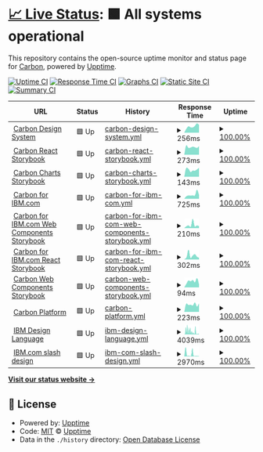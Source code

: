 # [📈 Live Status](https://carbon-design-system.github.io/uptime): <!--live status--> **🟩 All systems operational**

This repository contains the open-source uptime monitor and status page for [Carbon](https://www.carbondesignsystem.com/), powered by [Upptime](https://github.com/upptime/upptime).

[![Uptime CI](https://github.com/carbon-design-system/uptime/workflows/Uptime%20CI/badge.svg)](https://github.com/carbon-design-system/uptime/actions?query=workflow%3A%22Uptime+CI%22)
[![Response Time CI](https://github.com/carbon-design-system/uptime/workflows/Response%20Time%20CI/badge.svg)](https://github.com/carbon-design-system/uptime/actions?query=workflow%3A%22Response+Time+CI%22)
[![Graphs CI](https://github.com/carbon-design-system/uptime/workflows/Graphs%20CI/badge.svg)](https://github.com/carbon-design-system/uptime/actions?query=workflow%3A%22Graphs+CI%22)
[![Static Site CI](https://github.com/carbon-design-system/uptime/workflows/Static%20Site%20CI/badge.svg)](https://github.com/carbon-design-system/uptime/actions?query=workflow%3A%22Static+Site+CI%22)
[![Summary CI](https://github.com/carbon-design-system/uptime/workflows/Summary%20CI/badge.svg)](https://github.com/carbon-design-system/uptime/actions?query=workflow%3A%22Summary+CI%22)

<!--start: status pages-->
<!-- This summary is generated by Upptime (https://github.com/upptime/upptime) -->
<!-- Do not edit this manually, your changes will be overwritten -->
<!-- prettier-ignore -->
| URL | Status | History | Response Time | Uptime |
| --- | ------ | ------- | ------------- | ------ |
| <img alt="" src="https://icons.duckduckgo.com/ip3/www.carbondesignsystem.com.ico" height="13"> [Carbon Design System](https://www.carbondesignsystem.com) | 🟩 Up | [carbon-design-system.yml](https://github.com/carbon-design-system/uptime/commits/HEAD/history/carbon-design-system.yml) | <details><summary><img alt="Response time graph" src="./graphs/carbon-design-system/response-time-week.png" height="20"> 256ms</summary><br><a href="https://carbon-design-system.github.io/uptime/history/carbon-design-system"><img alt="Response time 822" src="https://img.shields.io/endpoint?url=https%3A%2F%2Fraw.githubusercontent.com%2Fcarbon-design-system%2Fuptime%2FHEAD%2Fapi%2Fcarbon-design-system%2Fresponse-time.json"></a><br><a href="https://carbon-design-system.github.io/uptime/history/carbon-design-system"><img alt="24-hour response time 318" src="https://img.shields.io/endpoint?url=https%3A%2F%2Fraw.githubusercontent.com%2Fcarbon-design-system%2Fuptime%2FHEAD%2Fapi%2Fcarbon-design-system%2Fresponse-time-day.json"></a><br><a href="https://carbon-design-system.github.io/uptime/history/carbon-design-system"><img alt="7-day response time 256" src="https://img.shields.io/endpoint?url=https%3A%2F%2Fraw.githubusercontent.com%2Fcarbon-design-system%2Fuptime%2FHEAD%2Fapi%2Fcarbon-design-system%2Fresponse-time-week.json"></a><br><a href="https://carbon-design-system.github.io/uptime/history/carbon-design-system"><img alt="30-day response time 356" src="https://img.shields.io/endpoint?url=https%3A%2F%2Fraw.githubusercontent.com%2Fcarbon-design-system%2Fuptime%2FHEAD%2Fapi%2Fcarbon-design-system%2Fresponse-time-month.json"></a><br><a href="https://carbon-design-system.github.io/uptime/history/carbon-design-system"><img alt="1-year response time 822" src="https://img.shields.io/endpoint?url=https%3A%2F%2Fraw.githubusercontent.com%2Fcarbon-design-system%2Fuptime%2FHEAD%2Fapi%2Fcarbon-design-system%2Fresponse-time-year.json"></a></details> | <details><summary><a href="https://carbon-design-system.github.io/uptime/history/carbon-design-system">100.00%</a></summary><a href="https://carbon-design-system.github.io/uptime/history/carbon-design-system"><img alt="All-time uptime 99.93%" src="https://img.shields.io/endpoint?url=https%3A%2F%2Fraw.githubusercontent.com%2Fcarbon-design-system%2Fuptime%2FHEAD%2Fapi%2Fcarbon-design-system%2Fuptime.json"></a><br><a href="https://carbon-design-system.github.io/uptime/history/carbon-design-system"><img alt="24-hour uptime 100.00%" src="https://img.shields.io/endpoint?url=https%3A%2F%2Fraw.githubusercontent.com%2Fcarbon-design-system%2Fuptime%2FHEAD%2Fapi%2Fcarbon-design-system%2Fuptime-day.json"></a><br><a href="https://carbon-design-system.github.io/uptime/history/carbon-design-system"><img alt="7-day uptime 100.00%" src="https://img.shields.io/endpoint?url=https%3A%2F%2Fraw.githubusercontent.com%2Fcarbon-design-system%2Fuptime%2FHEAD%2Fapi%2Fcarbon-design-system%2Fuptime-week.json"></a><br><a href="https://carbon-design-system.github.io/uptime/history/carbon-design-system"><img alt="30-day uptime 100.00%" src="https://img.shields.io/endpoint?url=https%3A%2F%2Fraw.githubusercontent.com%2Fcarbon-design-system%2Fuptime%2FHEAD%2Fapi%2Fcarbon-design-system%2Fuptime-month.json"></a><br><a href="https://carbon-design-system.github.io/uptime/history/carbon-design-system"><img alt="1-year uptime 99.93%" src="https://img.shields.io/endpoint?url=https%3A%2F%2Fraw.githubusercontent.com%2Fcarbon-design-system%2Fuptime%2FHEAD%2Fapi%2Fcarbon-design-system%2Fuptime-year.json"></a></details>
| <img alt="" src="https://icons.duckduckgo.com/ip3/react.carbondesignsystem.com.ico" height="13"> [Carbon React Storybook](https://react.carbondesignsystem.com) | 🟩 Up | [carbon-react-storybook.yml](https://github.com/carbon-design-system/uptime/commits/HEAD/history/carbon-react-storybook.yml) | <details><summary><img alt="Response time graph" src="./graphs/carbon-react-storybook/response-time-week.png" height="20"> 273ms</summary><br><a href="https://carbon-design-system.github.io/uptime/history/carbon-react-storybook"><img alt="Response time 374" src="https://img.shields.io/endpoint?url=https%3A%2F%2Fraw.githubusercontent.com%2Fcarbon-design-system%2Fuptime%2FHEAD%2Fapi%2Fcarbon-react-storybook%2Fresponse-time.json"></a><br><a href="https://carbon-design-system.github.io/uptime/history/carbon-react-storybook"><img alt="24-hour response time 299" src="https://img.shields.io/endpoint?url=https%3A%2F%2Fraw.githubusercontent.com%2Fcarbon-design-system%2Fuptime%2FHEAD%2Fapi%2Fcarbon-react-storybook%2Fresponse-time-day.json"></a><br><a href="https://carbon-design-system.github.io/uptime/history/carbon-react-storybook"><img alt="7-day response time 273" src="https://img.shields.io/endpoint?url=https%3A%2F%2Fraw.githubusercontent.com%2Fcarbon-design-system%2Fuptime%2FHEAD%2Fapi%2Fcarbon-react-storybook%2Fresponse-time-week.json"></a><br><a href="https://carbon-design-system.github.io/uptime/history/carbon-react-storybook"><img alt="30-day response time 319" src="https://img.shields.io/endpoint?url=https%3A%2F%2Fraw.githubusercontent.com%2Fcarbon-design-system%2Fuptime%2FHEAD%2Fapi%2Fcarbon-react-storybook%2Fresponse-time-month.json"></a><br><a href="https://carbon-design-system.github.io/uptime/history/carbon-react-storybook"><img alt="1-year response time 374" src="https://img.shields.io/endpoint?url=https%3A%2F%2Fraw.githubusercontent.com%2Fcarbon-design-system%2Fuptime%2FHEAD%2Fapi%2Fcarbon-react-storybook%2Fresponse-time-year.json"></a></details> | <details><summary><a href="https://carbon-design-system.github.io/uptime/history/carbon-react-storybook">100.00%</a></summary><a href="https://carbon-design-system.github.io/uptime/history/carbon-react-storybook"><img alt="All-time uptime 99.97%" src="https://img.shields.io/endpoint?url=https%3A%2F%2Fraw.githubusercontent.com%2Fcarbon-design-system%2Fuptime%2FHEAD%2Fapi%2Fcarbon-react-storybook%2Fuptime.json"></a><br><a href="https://carbon-design-system.github.io/uptime/history/carbon-react-storybook"><img alt="24-hour uptime 100.00%" src="https://img.shields.io/endpoint?url=https%3A%2F%2Fraw.githubusercontent.com%2Fcarbon-design-system%2Fuptime%2FHEAD%2Fapi%2Fcarbon-react-storybook%2Fuptime-day.json"></a><br><a href="https://carbon-design-system.github.io/uptime/history/carbon-react-storybook"><img alt="7-day uptime 100.00%" src="https://img.shields.io/endpoint?url=https%3A%2F%2Fraw.githubusercontent.com%2Fcarbon-design-system%2Fuptime%2FHEAD%2Fapi%2Fcarbon-react-storybook%2Fuptime-week.json"></a><br><a href="https://carbon-design-system.github.io/uptime/history/carbon-react-storybook"><img alt="30-day uptime 100.00%" src="https://img.shields.io/endpoint?url=https%3A%2F%2Fraw.githubusercontent.com%2Fcarbon-design-system%2Fuptime%2FHEAD%2Fapi%2Fcarbon-react-storybook%2Fuptime-month.json"></a><br><a href="https://carbon-design-system.github.io/uptime/history/carbon-react-storybook"><img alt="1-year uptime 99.97%" src="https://img.shields.io/endpoint?url=https%3A%2F%2Fraw.githubusercontent.com%2Fcarbon-design-system%2Fuptime%2FHEAD%2Fapi%2Fcarbon-react-storybook%2Fuptime-year.json"></a></details>
| <img alt="" src="https://icons.duckduckgo.com/ip3/charts.carbondesignsystem.com.ico" height="13"> [Carbon Charts Storybook](https://charts.carbondesignsystem.com) | 🟩 Up | [carbon-charts-storybook.yml](https://github.com/carbon-design-system/uptime/commits/HEAD/history/carbon-charts-storybook.yml) | <details><summary><img alt="Response time graph" src="./graphs/carbon-charts-storybook/response-time-week.png" height="20"> 143ms</summary><br><a href="https://carbon-design-system.github.io/uptime/history/carbon-charts-storybook"><img alt="Response time 155" src="https://img.shields.io/endpoint?url=https%3A%2F%2Fraw.githubusercontent.com%2Fcarbon-design-system%2Fuptime%2FHEAD%2Fapi%2Fcarbon-charts-storybook%2Fresponse-time.json"></a><br><a href="https://carbon-design-system.github.io/uptime/history/carbon-charts-storybook"><img alt="24-hour response time 180" src="https://img.shields.io/endpoint?url=https%3A%2F%2Fraw.githubusercontent.com%2Fcarbon-design-system%2Fuptime%2FHEAD%2Fapi%2Fcarbon-charts-storybook%2Fresponse-time-day.json"></a><br><a href="https://carbon-design-system.github.io/uptime/history/carbon-charts-storybook"><img alt="7-day response time 143" src="https://img.shields.io/endpoint?url=https%3A%2F%2Fraw.githubusercontent.com%2Fcarbon-design-system%2Fuptime%2FHEAD%2Fapi%2Fcarbon-charts-storybook%2Fresponse-time-week.json"></a><br><a href="https://carbon-design-system.github.io/uptime/history/carbon-charts-storybook"><img alt="30-day response time 169" src="https://img.shields.io/endpoint?url=https%3A%2F%2Fraw.githubusercontent.com%2Fcarbon-design-system%2Fuptime%2FHEAD%2Fapi%2Fcarbon-charts-storybook%2Fresponse-time-month.json"></a><br><a href="https://carbon-design-system.github.io/uptime/history/carbon-charts-storybook"><img alt="1-year response time 155" src="https://img.shields.io/endpoint?url=https%3A%2F%2Fraw.githubusercontent.com%2Fcarbon-design-system%2Fuptime%2FHEAD%2Fapi%2Fcarbon-charts-storybook%2Fresponse-time-year.json"></a></details> | <details><summary><a href="https://carbon-design-system.github.io/uptime/history/carbon-charts-storybook">100.00%</a></summary><a href="https://carbon-design-system.github.io/uptime/history/carbon-charts-storybook"><img alt="All-time uptime 99.97%" src="https://img.shields.io/endpoint?url=https%3A%2F%2Fraw.githubusercontent.com%2Fcarbon-design-system%2Fuptime%2FHEAD%2Fapi%2Fcarbon-charts-storybook%2Fuptime.json"></a><br><a href="https://carbon-design-system.github.io/uptime/history/carbon-charts-storybook"><img alt="24-hour uptime 100.00%" src="https://img.shields.io/endpoint?url=https%3A%2F%2Fraw.githubusercontent.com%2Fcarbon-design-system%2Fuptime%2FHEAD%2Fapi%2Fcarbon-charts-storybook%2Fuptime-day.json"></a><br><a href="https://carbon-design-system.github.io/uptime/history/carbon-charts-storybook"><img alt="7-day uptime 100.00%" src="https://img.shields.io/endpoint?url=https%3A%2F%2Fraw.githubusercontent.com%2Fcarbon-design-system%2Fuptime%2FHEAD%2Fapi%2Fcarbon-charts-storybook%2Fuptime-week.json"></a><br><a href="https://carbon-design-system.github.io/uptime/history/carbon-charts-storybook"><img alt="30-day uptime 100.00%" src="https://img.shields.io/endpoint?url=https%3A%2F%2Fraw.githubusercontent.com%2Fcarbon-design-system%2Fuptime%2FHEAD%2Fapi%2Fcarbon-charts-storybook%2Fuptime-month.json"></a><br><a href="https://carbon-design-system.github.io/uptime/history/carbon-charts-storybook"><img alt="1-year uptime 99.97%" src="https://img.shields.io/endpoint?url=https%3A%2F%2Fraw.githubusercontent.com%2Fcarbon-design-system%2Fuptime%2FHEAD%2Fapi%2Fcarbon-charts-storybook%2Fuptime-year.json"></a></details>
| <img alt="" src="https://icons.duckduckgo.com/ip3/www.ibm.com.ico" height="13"> [Carbon for IBM.com](https://www.ibm.com/standards/carbon) | 🟩 Up | [carbon-for-ibm-com.yml](https://github.com/carbon-design-system/uptime/commits/HEAD/history/carbon-for-ibm-com.yml) | <details><summary><img alt="Response time graph" src="./graphs/carbon-for-ibm-com/response-time-week.png" height="20"> 725ms</summary><br><a href="https://carbon-design-system.github.io/uptime/history/carbon-for-ibm-com"><img alt="Response time 636" src="https://img.shields.io/endpoint?url=https%3A%2F%2Fraw.githubusercontent.com%2Fcarbon-design-system%2Fuptime%2FHEAD%2Fapi%2Fcarbon-for-ibm-com%2Fresponse-time.json"></a><br><a href="https://carbon-design-system.github.io/uptime/history/carbon-for-ibm-com"><img alt="24-hour response time 671" src="https://img.shields.io/endpoint?url=https%3A%2F%2Fraw.githubusercontent.com%2Fcarbon-design-system%2Fuptime%2FHEAD%2Fapi%2Fcarbon-for-ibm-com%2Fresponse-time-day.json"></a><br><a href="https://carbon-design-system.github.io/uptime/history/carbon-for-ibm-com"><img alt="7-day response time 725" src="https://img.shields.io/endpoint?url=https%3A%2F%2Fraw.githubusercontent.com%2Fcarbon-design-system%2Fuptime%2FHEAD%2Fapi%2Fcarbon-for-ibm-com%2Fresponse-time-week.json"></a><br><a href="https://carbon-design-system.github.io/uptime/history/carbon-for-ibm-com"><img alt="30-day response time 746" src="https://img.shields.io/endpoint?url=https%3A%2F%2Fraw.githubusercontent.com%2Fcarbon-design-system%2Fuptime%2FHEAD%2Fapi%2Fcarbon-for-ibm-com%2Fresponse-time-month.json"></a><br><a href="https://carbon-design-system.github.io/uptime/history/carbon-for-ibm-com"><img alt="1-year response time 636" src="https://img.shields.io/endpoint?url=https%3A%2F%2Fraw.githubusercontent.com%2Fcarbon-design-system%2Fuptime%2FHEAD%2Fapi%2Fcarbon-for-ibm-com%2Fresponse-time-year.json"></a></details> | <details><summary><a href="https://carbon-design-system.github.io/uptime/history/carbon-for-ibm-com">100.00%</a></summary><a href="https://carbon-design-system.github.io/uptime/history/carbon-for-ibm-com"><img alt="All-time uptime 100.00%" src="https://img.shields.io/endpoint?url=https%3A%2F%2Fraw.githubusercontent.com%2Fcarbon-design-system%2Fuptime%2FHEAD%2Fapi%2Fcarbon-for-ibm-com%2Fuptime.json"></a><br><a href="https://carbon-design-system.github.io/uptime/history/carbon-for-ibm-com"><img alt="24-hour uptime 100.00%" src="https://img.shields.io/endpoint?url=https%3A%2F%2Fraw.githubusercontent.com%2Fcarbon-design-system%2Fuptime%2FHEAD%2Fapi%2Fcarbon-for-ibm-com%2Fuptime-day.json"></a><br><a href="https://carbon-design-system.github.io/uptime/history/carbon-for-ibm-com"><img alt="7-day uptime 100.00%" src="https://img.shields.io/endpoint?url=https%3A%2F%2Fraw.githubusercontent.com%2Fcarbon-design-system%2Fuptime%2FHEAD%2Fapi%2Fcarbon-for-ibm-com%2Fuptime-week.json"></a><br><a href="https://carbon-design-system.github.io/uptime/history/carbon-for-ibm-com"><img alt="30-day uptime 99.96%" src="https://img.shields.io/endpoint?url=https%3A%2F%2Fraw.githubusercontent.com%2Fcarbon-design-system%2Fuptime%2FHEAD%2Fapi%2Fcarbon-for-ibm-com%2Fuptime-month.json"></a><br><a href="https://carbon-design-system.github.io/uptime/history/carbon-for-ibm-com"><img alt="1-year uptime 100.00%" src="https://img.shields.io/endpoint?url=https%3A%2F%2Fraw.githubusercontent.com%2Fcarbon-design-system%2Fuptime%2FHEAD%2Fapi%2Fcarbon-for-ibm-com%2Fuptime-year.json"></a></details>
| <img alt="" src="https://icons.duckduckgo.com/ip3/www.ibm.com.ico" height="13"> [Carbon for IBM.com Web Components Storybook](https://www.ibm.com/standards/carbon/web-components) | 🟩 Up | [carbon-for-ibm-com-web-components-storybook.yml](https://github.com/carbon-design-system/uptime/commits/HEAD/history/carbon-for-ibm-com-web-components-storybook.yml) | <details><summary><img alt="Response time graph" src="./graphs/carbon-for-ibm-com-web-components-storybook/response-time-week.png" height="20"> 210ms</summary><br><a href="https://carbon-design-system.github.io/uptime/history/carbon-for-ibm-com-web-components-storybook"><img alt="Response time 328" src="https://img.shields.io/endpoint?url=https%3A%2F%2Fraw.githubusercontent.com%2Fcarbon-design-system%2Fuptime%2FHEAD%2Fapi%2Fcarbon-for-ibm-com-web-components-storybook%2Fresponse-time.json"></a><br><a href="https://carbon-design-system.github.io/uptime/history/carbon-for-ibm-com-web-components-storybook"><img alt="24-hour response time 138" src="https://img.shields.io/endpoint?url=https%3A%2F%2Fraw.githubusercontent.com%2Fcarbon-design-system%2Fuptime%2FHEAD%2Fapi%2Fcarbon-for-ibm-com-web-components-storybook%2Fresponse-time-day.json"></a><br><a href="https://carbon-design-system.github.io/uptime/history/carbon-for-ibm-com-web-components-storybook"><img alt="7-day response time 210" src="https://img.shields.io/endpoint?url=https%3A%2F%2Fraw.githubusercontent.com%2Fcarbon-design-system%2Fuptime%2FHEAD%2Fapi%2Fcarbon-for-ibm-com-web-components-storybook%2Fresponse-time-week.json"></a><br><a href="https://carbon-design-system.github.io/uptime/history/carbon-for-ibm-com-web-components-storybook"><img alt="30-day response time 351" src="https://img.shields.io/endpoint?url=https%3A%2F%2Fraw.githubusercontent.com%2Fcarbon-design-system%2Fuptime%2FHEAD%2Fapi%2Fcarbon-for-ibm-com-web-components-storybook%2Fresponse-time-month.json"></a><br><a href="https://carbon-design-system.github.io/uptime/history/carbon-for-ibm-com-web-components-storybook"><img alt="1-year response time 328" src="https://img.shields.io/endpoint?url=https%3A%2F%2Fraw.githubusercontent.com%2Fcarbon-design-system%2Fuptime%2FHEAD%2Fapi%2Fcarbon-for-ibm-com-web-components-storybook%2Fresponse-time-year.json"></a></details> | <details><summary><a href="https://carbon-design-system.github.io/uptime/history/carbon-for-ibm-com-web-components-storybook">100.00%</a></summary><a href="https://carbon-design-system.github.io/uptime/history/carbon-for-ibm-com-web-components-storybook"><img alt="All-time uptime 100.00%" src="https://img.shields.io/endpoint?url=https%3A%2F%2Fraw.githubusercontent.com%2Fcarbon-design-system%2Fuptime%2FHEAD%2Fapi%2Fcarbon-for-ibm-com-web-components-storybook%2Fuptime.json"></a><br><a href="https://carbon-design-system.github.io/uptime/history/carbon-for-ibm-com-web-components-storybook"><img alt="24-hour uptime 100.00%" src="https://img.shields.io/endpoint?url=https%3A%2F%2Fraw.githubusercontent.com%2Fcarbon-design-system%2Fuptime%2FHEAD%2Fapi%2Fcarbon-for-ibm-com-web-components-storybook%2Fuptime-day.json"></a><br><a href="https://carbon-design-system.github.io/uptime/history/carbon-for-ibm-com-web-components-storybook"><img alt="7-day uptime 100.00%" src="https://img.shields.io/endpoint?url=https%3A%2F%2Fraw.githubusercontent.com%2Fcarbon-design-system%2Fuptime%2FHEAD%2Fapi%2Fcarbon-for-ibm-com-web-components-storybook%2Fuptime-week.json"></a><br><a href="https://carbon-design-system.github.io/uptime/history/carbon-for-ibm-com-web-components-storybook"><img alt="30-day uptime 100.00%" src="https://img.shields.io/endpoint?url=https%3A%2F%2Fraw.githubusercontent.com%2Fcarbon-design-system%2Fuptime%2FHEAD%2Fapi%2Fcarbon-for-ibm-com-web-components-storybook%2Fuptime-month.json"></a><br><a href="https://carbon-design-system.github.io/uptime/history/carbon-for-ibm-com-web-components-storybook"><img alt="1-year uptime 100.00%" src="https://img.shields.io/endpoint?url=https%3A%2F%2Fraw.githubusercontent.com%2Fcarbon-design-system%2Fuptime%2FHEAD%2Fapi%2Fcarbon-for-ibm-com-web-components-storybook%2Fuptime-year.json"></a></details>
| <img alt="" src="https://icons.duckduckgo.com/ip3/www.ibm.com.ico" height="13"> [Carbon for IBM.com React Storybook](https://www.ibm.com/standards/carbon/react) | 🟩 Up | [carbon-for-ibm-com-react-storybook.yml](https://github.com/carbon-design-system/uptime/commits/HEAD/history/carbon-for-ibm-com-react-storybook.yml) | <details><summary><img alt="Response time graph" src="./graphs/carbon-for-ibm-com-react-storybook/response-time-week.png" height="20"> 302ms</summary><br><a href="https://carbon-design-system.github.io/uptime/history/carbon-for-ibm-com-react-storybook"><img alt="Response time 231" src="https://img.shields.io/endpoint?url=https%3A%2F%2Fraw.githubusercontent.com%2Fcarbon-design-system%2Fuptime%2FHEAD%2Fapi%2Fcarbon-for-ibm-com-react-storybook%2Fresponse-time.json"></a><br><a href="https://carbon-design-system.github.io/uptime/history/carbon-for-ibm-com-react-storybook"><img alt="24-hour response time 131" src="https://img.shields.io/endpoint?url=https%3A%2F%2Fraw.githubusercontent.com%2Fcarbon-design-system%2Fuptime%2FHEAD%2Fapi%2Fcarbon-for-ibm-com-react-storybook%2Fresponse-time-day.json"></a><br><a href="https://carbon-design-system.github.io/uptime/history/carbon-for-ibm-com-react-storybook"><img alt="7-day response time 302" src="https://img.shields.io/endpoint?url=https%3A%2F%2Fraw.githubusercontent.com%2Fcarbon-design-system%2Fuptime%2FHEAD%2Fapi%2Fcarbon-for-ibm-com-react-storybook%2Fresponse-time-week.json"></a><br><a href="https://carbon-design-system.github.io/uptime/history/carbon-for-ibm-com-react-storybook"><img alt="30-day response time 275" src="https://img.shields.io/endpoint?url=https%3A%2F%2Fraw.githubusercontent.com%2Fcarbon-design-system%2Fuptime%2FHEAD%2Fapi%2Fcarbon-for-ibm-com-react-storybook%2Fresponse-time-month.json"></a><br><a href="https://carbon-design-system.github.io/uptime/history/carbon-for-ibm-com-react-storybook"><img alt="1-year response time 231" src="https://img.shields.io/endpoint?url=https%3A%2F%2Fraw.githubusercontent.com%2Fcarbon-design-system%2Fuptime%2FHEAD%2Fapi%2Fcarbon-for-ibm-com-react-storybook%2Fresponse-time-year.json"></a></details> | <details><summary><a href="https://carbon-design-system.github.io/uptime/history/carbon-for-ibm-com-react-storybook">100.00%</a></summary><a href="https://carbon-design-system.github.io/uptime/history/carbon-for-ibm-com-react-storybook"><img alt="All-time uptime 100.00%" src="https://img.shields.io/endpoint?url=https%3A%2F%2Fraw.githubusercontent.com%2Fcarbon-design-system%2Fuptime%2FHEAD%2Fapi%2Fcarbon-for-ibm-com-react-storybook%2Fuptime.json"></a><br><a href="https://carbon-design-system.github.io/uptime/history/carbon-for-ibm-com-react-storybook"><img alt="24-hour uptime 100.00%" src="https://img.shields.io/endpoint?url=https%3A%2F%2Fraw.githubusercontent.com%2Fcarbon-design-system%2Fuptime%2FHEAD%2Fapi%2Fcarbon-for-ibm-com-react-storybook%2Fuptime-day.json"></a><br><a href="https://carbon-design-system.github.io/uptime/history/carbon-for-ibm-com-react-storybook"><img alt="7-day uptime 100.00%" src="https://img.shields.io/endpoint?url=https%3A%2F%2Fraw.githubusercontent.com%2Fcarbon-design-system%2Fuptime%2FHEAD%2Fapi%2Fcarbon-for-ibm-com-react-storybook%2Fuptime-week.json"></a><br><a href="https://carbon-design-system.github.io/uptime/history/carbon-for-ibm-com-react-storybook"><img alt="30-day uptime 100.00%" src="https://img.shields.io/endpoint?url=https%3A%2F%2Fraw.githubusercontent.com%2Fcarbon-design-system%2Fuptime%2FHEAD%2Fapi%2Fcarbon-for-ibm-com-react-storybook%2Fuptime-month.json"></a><br><a href="https://carbon-design-system.github.io/uptime/history/carbon-for-ibm-com-react-storybook"><img alt="1-year uptime 100.00%" src="https://img.shields.io/endpoint?url=https%3A%2F%2Fraw.githubusercontent.com%2Fcarbon-design-system%2Fuptime%2FHEAD%2Fapi%2Fcarbon-for-ibm-com-react-storybook%2Fuptime-year.json"></a></details>
| <img alt="" src="https://icons.duckduckgo.com/ip3/web-components.carbondesignsystem.com.ico" height="13"> [Carbon Web Components Storybook](https://web-components.carbondesignsystem.com) | 🟩 Up | [carbon-web-components-storybook.yml](https://github.com/carbon-design-system/uptime/commits/HEAD/history/carbon-web-components-storybook.yml) | <details><summary><img alt="Response time graph" src="./graphs/carbon-web-components-storybook/response-time-week.png" height="20"> 94ms</summary><br><a href="https://carbon-design-system.github.io/uptime/history/carbon-web-components-storybook"><img alt="Response time 161" src="https://img.shields.io/endpoint?url=https%3A%2F%2Fraw.githubusercontent.com%2Fcarbon-design-system%2Fuptime%2FHEAD%2Fapi%2Fcarbon-web-components-storybook%2Fresponse-time.json"></a><br><a href="https://carbon-design-system.github.io/uptime/history/carbon-web-components-storybook"><img alt="24-hour response time 46" src="https://img.shields.io/endpoint?url=https%3A%2F%2Fraw.githubusercontent.com%2Fcarbon-design-system%2Fuptime%2FHEAD%2Fapi%2Fcarbon-web-components-storybook%2Fresponse-time-day.json"></a><br><a href="https://carbon-design-system.github.io/uptime/history/carbon-web-components-storybook"><img alt="7-day response time 94" src="https://img.shields.io/endpoint?url=https%3A%2F%2Fraw.githubusercontent.com%2Fcarbon-design-system%2Fuptime%2FHEAD%2Fapi%2Fcarbon-web-components-storybook%2Fresponse-time-week.json"></a><br><a href="https://carbon-design-system.github.io/uptime/history/carbon-web-components-storybook"><img alt="30-day response time 153" src="https://img.shields.io/endpoint?url=https%3A%2F%2Fraw.githubusercontent.com%2Fcarbon-design-system%2Fuptime%2FHEAD%2Fapi%2Fcarbon-web-components-storybook%2Fresponse-time-month.json"></a><br><a href="https://carbon-design-system.github.io/uptime/history/carbon-web-components-storybook"><img alt="1-year response time 161" src="https://img.shields.io/endpoint?url=https%3A%2F%2Fraw.githubusercontent.com%2Fcarbon-design-system%2Fuptime%2FHEAD%2Fapi%2Fcarbon-web-components-storybook%2Fresponse-time-year.json"></a></details> | <details><summary><a href="https://carbon-design-system.github.io/uptime/history/carbon-web-components-storybook">100.00%</a></summary><a href="https://carbon-design-system.github.io/uptime/history/carbon-web-components-storybook"><img alt="All-time uptime 99.97%" src="https://img.shields.io/endpoint?url=https%3A%2F%2Fraw.githubusercontent.com%2Fcarbon-design-system%2Fuptime%2FHEAD%2Fapi%2Fcarbon-web-components-storybook%2Fuptime.json"></a><br><a href="https://carbon-design-system.github.io/uptime/history/carbon-web-components-storybook"><img alt="24-hour uptime 100.00%" src="https://img.shields.io/endpoint?url=https%3A%2F%2Fraw.githubusercontent.com%2Fcarbon-design-system%2Fuptime%2FHEAD%2Fapi%2Fcarbon-web-components-storybook%2Fuptime-day.json"></a><br><a href="https://carbon-design-system.github.io/uptime/history/carbon-web-components-storybook"><img alt="7-day uptime 100.00%" src="https://img.shields.io/endpoint?url=https%3A%2F%2Fraw.githubusercontent.com%2Fcarbon-design-system%2Fuptime%2FHEAD%2Fapi%2Fcarbon-web-components-storybook%2Fuptime-week.json"></a><br><a href="https://carbon-design-system.github.io/uptime/history/carbon-web-components-storybook"><img alt="30-day uptime 100.00%" src="https://img.shields.io/endpoint?url=https%3A%2F%2Fraw.githubusercontent.com%2Fcarbon-design-system%2Fuptime%2FHEAD%2Fapi%2Fcarbon-web-components-storybook%2Fuptime-month.json"></a><br><a href="https://carbon-design-system.github.io/uptime/history/carbon-web-components-storybook"><img alt="1-year uptime 99.97%" src="https://img.shields.io/endpoint?url=https%3A%2F%2Fraw.githubusercontent.com%2Fcarbon-design-system%2Fuptime%2FHEAD%2Fapi%2Fcarbon-web-components-storybook%2Fuptime-year.json"></a></details>
| <img alt="" src="https://icons.duckduckgo.com/ip3/next.carbondesignsystem.com.ico" height="13"> [Carbon Platform](https://next.carbondesignsystem.com) | 🟩 Up | [carbon-platform.yml](https://github.com/carbon-design-system/uptime/commits/HEAD/history/carbon-platform.yml) | <details><summary><img alt="Response time graph" src="./graphs/carbon-platform/response-time-week.png" height="20"> 223ms</summary><br><a href="https://carbon-design-system.github.io/uptime/history/carbon-platform"><img alt="Response time 777" src="https://img.shields.io/endpoint?url=https%3A%2F%2Fraw.githubusercontent.com%2Fcarbon-design-system%2Fuptime%2FHEAD%2Fapi%2Fcarbon-platform%2Fresponse-time.json"></a><br><a href="https://carbon-design-system.github.io/uptime/history/carbon-platform"><img alt="24-hour response time 250" src="https://img.shields.io/endpoint?url=https%3A%2F%2Fraw.githubusercontent.com%2Fcarbon-design-system%2Fuptime%2FHEAD%2Fapi%2Fcarbon-platform%2Fresponse-time-day.json"></a><br><a href="https://carbon-design-system.github.io/uptime/history/carbon-platform"><img alt="7-day response time 223" src="https://img.shields.io/endpoint?url=https%3A%2F%2Fraw.githubusercontent.com%2Fcarbon-design-system%2Fuptime%2FHEAD%2Fapi%2Fcarbon-platform%2Fresponse-time-week.json"></a><br><a href="https://carbon-design-system.github.io/uptime/history/carbon-platform"><img alt="30-day response time 255" src="https://img.shields.io/endpoint?url=https%3A%2F%2Fraw.githubusercontent.com%2Fcarbon-design-system%2Fuptime%2FHEAD%2Fapi%2Fcarbon-platform%2Fresponse-time-month.json"></a><br><a href="https://carbon-design-system.github.io/uptime/history/carbon-platform"><img alt="1-year response time 777" src="https://img.shields.io/endpoint?url=https%3A%2F%2Fraw.githubusercontent.com%2Fcarbon-design-system%2Fuptime%2FHEAD%2Fapi%2Fcarbon-platform%2Fresponse-time-year.json"></a></details> | <details><summary><a href="https://carbon-design-system.github.io/uptime/history/carbon-platform">100.00%</a></summary><a href="https://carbon-design-system.github.io/uptime/history/carbon-platform"><img alt="All-time uptime 75.71%" src="https://img.shields.io/endpoint?url=https%3A%2F%2Fraw.githubusercontent.com%2Fcarbon-design-system%2Fuptime%2FHEAD%2Fapi%2Fcarbon-platform%2Fuptime.json"></a><br><a href="https://carbon-design-system.github.io/uptime/history/carbon-platform"><img alt="24-hour uptime 100.00%" src="https://img.shields.io/endpoint?url=https%3A%2F%2Fraw.githubusercontent.com%2Fcarbon-design-system%2Fuptime%2FHEAD%2Fapi%2Fcarbon-platform%2Fuptime-day.json"></a><br><a href="https://carbon-design-system.github.io/uptime/history/carbon-platform"><img alt="7-day uptime 100.00%" src="https://img.shields.io/endpoint?url=https%3A%2F%2Fraw.githubusercontent.com%2Fcarbon-design-system%2Fuptime%2FHEAD%2Fapi%2Fcarbon-platform%2Fuptime-week.json"></a><br><a href="https://carbon-design-system.github.io/uptime/history/carbon-platform"><img alt="30-day uptime 99.96%" src="https://img.shields.io/endpoint?url=https%3A%2F%2Fraw.githubusercontent.com%2Fcarbon-design-system%2Fuptime%2FHEAD%2Fapi%2Fcarbon-platform%2Fuptime-month.json"></a><br><a href="https://carbon-design-system.github.io/uptime/history/carbon-platform"><img alt="1-year uptime 75.71%" src="https://img.shields.io/endpoint?url=https%3A%2F%2Fraw.githubusercontent.com%2Fcarbon-design-system%2Fuptime%2FHEAD%2Fapi%2Fcarbon-platform%2Fuptime-year.json"></a></details>
| <img alt="" src="https://icons.duckduckgo.com/ip3/www.ibm.com.ico" height="13"> [IBM Design Language](https://www.ibm.com/design/language) | 🟩 Up | [ibm-design-language.yml](https://github.com/carbon-design-system/uptime/commits/HEAD/history/ibm-design-language.yml) | <details><summary><img alt="Response time graph" src="./graphs/ibm-design-language/response-time-week.png" height="20"> 4039ms</summary><br><a href="https://carbon-design-system.github.io/uptime/history/ibm-design-language"><img alt="Response time 2759" src="https://img.shields.io/endpoint?url=https%3A%2F%2Fraw.githubusercontent.com%2Fcarbon-design-system%2Fuptime%2FHEAD%2Fapi%2Fibm-design-language%2Fresponse-time.json"></a><br><a href="https://carbon-design-system.github.io/uptime/history/ibm-design-language"><img alt="24-hour response time 639" src="https://img.shields.io/endpoint?url=https%3A%2F%2Fraw.githubusercontent.com%2Fcarbon-design-system%2Fuptime%2FHEAD%2Fapi%2Fibm-design-language%2Fresponse-time-day.json"></a><br><a href="https://carbon-design-system.github.io/uptime/history/ibm-design-language"><img alt="7-day response time 4039" src="https://img.shields.io/endpoint?url=https%3A%2F%2Fraw.githubusercontent.com%2Fcarbon-design-system%2Fuptime%2FHEAD%2Fapi%2Fibm-design-language%2Fresponse-time-week.json"></a><br><a href="https://carbon-design-system.github.io/uptime/history/ibm-design-language"><img alt="30-day response time 2759" src="https://img.shields.io/endpoint?url=https%3A%2F%2Fraw.githubusercontent.com%2Fcarbon-design-system%2Fuptime%2FHEAD%2Fapi%2Fibm-design-language%2Fresponse-time-month.json"></a><br><a href="https://carbon-design-system.github.io/uptime/history/ibm-design-language"><img alt="1-year response time 2759" src="https://img.shields.io/endpoint?url=https%3A%2F%2Fraw.githubusercontent.com%2Fcarbon-design-system%2Fuptime%2FHEAD%2Fapi%2Fibm-design-language%2Fresponse-time-year.json"></a></details> | <details><summary><a href="https://carbon-design-system.github.io/uptime/history/ibm-design-language">100.00%</a></summary><a href="https://carbon-design-system.github.io/uptime/history/ibm-design-language"><img alt="All-time uptime 99.46%" src="https://img.shields.io/endpoint?url=https%3A%2F%2Fraw.githubusercontent.com%2Fcarbon-design-system%2Fuptime%2FHEAD%2Fapi%2Fibm-design-language%2Fuptime.json"></a><br><a href="https://carbon-design-system.github.io/uptime/history/ibm-design-language"><img alt="24-hour uptime 100.00%" src="https://img.shields.io/endpoint?url=https%3A%2F%2Fraw.githubusercontent.com%2Fcarbon-design-system%2Fuptime%2FHEAD%2Fapi%2Fibm-design-language%2Fuptime-day.json"></a><br><a href="https://carbon-design-system.github.io/uptime/history/ibm-design-language"><img alt="7-day uptime 100.00%" src="https://img.shields.io/endpoint?url=https%3A%2F%2Fraw.githubusercontent.com%2Fcarbon-design-system%2Fuptime%2FHEAD%2Fapi%2Fibm-design-language%2Fuptime-week.json"></a><br><a href="https://carbon-design-system.github.io/uptime/history/ibm-design-language"><img alt="30-day uptime 99.46%" src="https://img.shields.io/endpoint?url=https%3A%2F%2Fraw.githubusercontent.com%2Fcarbon-design-system%2Fuptime%2FHEAD%2Fapi%2Fibm-design-language%2Fuptime-month.json"></a><br><a href="https://carbon-design-system.github.io/uptime/history/ibm-design-language"><img alt="1-year uptime 99.46%" src="https://img.shields.io/endpoint?url=https%3A%2F%2Fraw.githubusercontent.com%2Fcarbon-design-system%2Fuptime%2FHEAD%2Fapi%2Fibm-design-language%2Fuptime-year.json"></a></details>
| <img alt="" src="https://icons.duckduckgo.com/ip3/www.ibm.com.ico" height="13"> [IBM.com slash design](https://www.ibm.com/design) | 🟩 Up | [ibm-com-slash-design.yml](https://github.com/carbon-design-system/uptime/commits/HEAD/history/ibm-com-slash-design.yml) | <details><summary><img alt="Response time graph" src="./graphs/ibm-com-slash-design/response-time-week.png" height="20"> 2970ms</summary><br><a href="https://carbon-design-system.github.io/uptime/history/ibm-com-slash-design"><img alt="Response time 1541" src="https://img.shields.io/endpoint?url=https%3A%2F%2Fraw.githubusercontent.com%2Fcarbon-design-system%2Fuptime%2FHEAD%2Fapi%2Fibm-com-slash-design%2Fresponse-time.json"></a><br><a href="https://carbon-design-system.github.io/uptime/history/ibm-com-slash-design"><img alt="24-hour response time 393" src="https://img.shields.io/endpoint?url=https%3A%2F%2Fraw.githubusercontent.com%2Fcarbon-design-system%2Fuptime%2FHEAD%2Fapi%2Fibm-com-slash-design%2Fresponse-time-day.json"></a><br><a href="https://carbon-design-system.github.io/uptime/history/ibm-com-slash-design"><img alt="7-day response time 2970" src="https://img.shields.io/endpoint?url=https%3A%2F%2Fraw.githubusercontent.com%2Fcarbon-design-system%2Fuptime%2FHEAD%2Fapi%2Fibm-com-slash-design%2Fresponse-time-week.json"></a><br><a href="https://carbon-design-system.github.io/uptime/history/ibm-com-slash-design"><img alt="30-day response time 1541" src="https://img.shields.io/endpoint?url=https%3A%2F%2Fraw.githubusercontent.com%2Fcarbon-design-system%2Fuptime%2FHEAD%2Fapi%2Fibm-com-slash-design%2Fresponse-time-month.json"></a><br><a href="https://carbon-design-system.github.io/uptime/history/ibm-com-slash-design"><img alt="1-year response time 1541" src="https://img.shields.io/endpoint?url=https%3A%2F%2Fraw.githubusercontent.com%2Fcarbon-design-system%2Fuptime%2FHEAD%2Fapi%2Fibm-com-slash-design%2Fresponse-time-year.json"></a></details> | <details><summary><a href="https://carbon-design-system.github.io/uptime/history/ibm-com-slash-design">100.00%</a></summary><a href="https://carbon-design-system.github.io/uptime/history/ibm-com-slash-design"><img alt="All-time uptime 99.61%" src="https://img.shields.io/endpoint?url=https%3A%2F%2Fraw.githubusercontent.com%2Fcarbon-design-system%2Fuptime%2FHEAD%2Fapi%2Fibm-com-slash-design%2Fuptime.json"></a><br><a href="https://carbon-design-system.github.io/uptime/history/ibm-com-slash-design"><img alt="24-hour uptime 100.00%" src="https://img.shields.io/endpoint?url=https%3A%2F%2Fraw.githubusercontent.com%2Fcarbon-design-system%2Fuptime%2FHEAD%2Fapi%2Fibm-com-slash-design%2Fuptime-day.json"></a><br><a href="https://carbon-design-system.github.io/uptime/history/ibm-com-slash-design"><img alt="7-day uptime 100.00%" src="https://img.shields.io/endpoint?url=https%3A%2F%2Fraw.githubusercontent.com%2Fcarbon-design-system%2Fuptime%2FHEAD%2Fapi%2Fibm-com-slash-design%2Fuptime-week.json"></a><br><a href="https://carbon-design-system.github.io/uptime/history/ibm-com-slash-design"><img alt="30-day uptime 99.61%" src="https://img.shields.io/endpoint?url=https%3A%2F%2Fraw.githubusercontent.com%2Fcarbon-design-system%2Fuptime%2FHEAD%2Fapi%2Fibm-com-slash-design%2Fuptime-month.json"></a><br><a href="https://carbon-design-system.github.io/uptime/history/ibm-com-slash-design"><img alt="1-year uptime 99.61%" src="https://img.shields.io/endpoint?url=https%3A%2F%2Fraw.githubusercontent.com%2Fcarbon-design-system%2Fuptime%2FHEAD%2Fapi%2Fibm-com-slash-design%2Fuptime-year.json"></a></details>

<!--end: status pages-->

[**Visit our status website →**](https://carbon-design-system.github.io/uptime)

## 📄 License

- Powered by: [Upptime](https://github.com/upptime/upptime)
- Code: [MIT](./LICENSE) © [Upptime](https://upptime.js.org)
- Data in the `./history` directory: [Open Database License](https://opendatacommons.org/licenses/odbl/1-0/)
